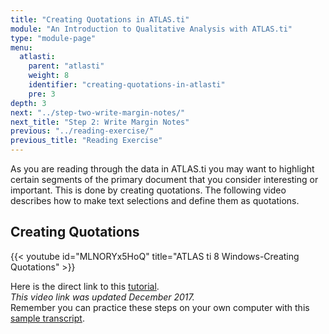 ```yaml
---
title: "Creating Quotations in ATLAS.ti"
module: "An Introduction to Qualitative Analysis with ATLAS.ti"
type: "module-page"
menu:
  atlasti:
    parent: "atlasti"
    weight: 8
    identifier: "creating-quotations-in-atlasti"
    pre: 3
depth: 3
next: "../step-two-write-margin-notes/"
next_title: "Step 2: Write Margin Notes"
previous: "../reading-exercise/"
previous_title: "Reading Exercise"
---
```


As you are reading through the data in ATLAS.ti you may want to highlight certain segments of the primary document that you consider interesting or important. This is done by creating quotations. The following video describes how to make text selections and define them as quotations.

## Creating Quotations

{{< youtube id="MLNORYx5HoQ" title="ATLAS ti 8 Windows-Creating Quotations" >}}

Here is the direct link to this <a href="http://www.youtube.com/watch?v=MLNORYx5HoQ" target="_blank">tutorial</a>.  
_This video link was updated December 2017._  
Remember you can practice these steps on your own computer with this [sample transcript](/img/assets/HRWSampleTranscript.doc).
